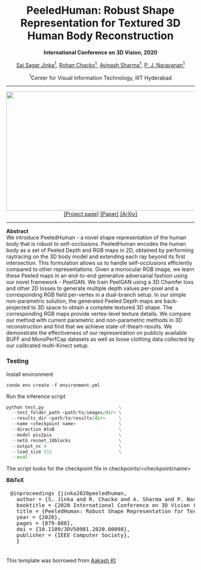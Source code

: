<h1 align="center">PeeledHuman: Robust Shape Representation for Textured 3D Human Body Reconstruction</h1>
<p align="center"><b>International Conference on 3D Vision, 2020</b></p>
<div align="center">
  <span>
    <a href="https://scholar.google.com/citations?user=NtfzxawAAAAJ">Sai Sagar Jinka<sup>1</sup></a>,
    <a href="https://scholar.google.com/citations?user=qYdxs0wAAAAJ">Rohan Chacko<sup>1</sup></a>,
    <a href="https://scholar.google.com/citations?user=4ladtC0AAAAJ">Avinash Sharma<sup>1</sup></a>,
    <a href="https://scholar.google.co.in/citations?user=3HKjt_IAAAAJ">P. J. Narayanan<sup>1</sup></a>
  </span>
</div>
<p align="center"><sup>1</sup>Center for Visual Information Technology, IIIT Hyderabad</p>
<hr>
<img src="https://rohanchacko.github.io/images/motivation.jpg" width="900px" height="319px">
<div align="center">
  <span>
    <a href="https://rohanchacko.github.io/peeledhuman">[Project page]</a>
    <a href="https://rohanchacko.github.io/files/peeledhumans/peeledhuman.pdf">[Paper]</a>
    <a href="https://arxiv.org/abs/2002.06664">[ArXiv]</a>
  </span>
</div>
<hr>
<p><b>Abstract</b><br>
  We introduce PeeledHuman - a novel shape representation of the human body that is robust to self-occlusions. PeeledHuman encodes the human body as a set of Peeled Depth and RGB maps in 2D, obtained by performing raytracing on the 3D body model and extending each ray beyond its first intersection. This formulation allows us to handle self-occlusions efficiently compared to other representations. Given a monocular RGB image, we learn these Peeled maps in an end-to-end generative adversarial fashion using our novel framework - PeelGAN. We train PeelGAN using a 3D Chamfer loss and other 2D losses to generate multiple depth values per-pixel and a corresponding RGB field per-vertex in a dual-branch setup. In our simple non-parametric solution, the generated Peeled Depth maps are back-projected to 3D space to obtain a complete textured 3D shape. The corresponding RGB maps provide vertex-level texture details. We compare our method with current parametric and non-parametric methods in 3D reconstruction and find that we achieve state-of-theart-results. We demonstrate the effectiveness of our representation on publicly available BUFF and MonoPerfCap datasets as well as loose clothing data collected by our calibrated multi-Kinect setup.
</p>

### Testing

Install environment
```
conda env create -f environment.yml
```

Run the inference script
```python
python test.py                            \
  --test_folder_path <path/to/images/dir> \
  --results_dir <path/to/results/dir>     \
  --name <checkpoint name>                \
  --direction AtoB                        \
  --model pix2pix                         \
  --netG resnet_18blocks                  \
  --output_nc 4                           \
  --load_size 512                         \
  --eval
```

The script looks for the checkpoint file in checkpoints/<checkpoint/name>

<p><b>BibTeX</b><br>
  <pre class="bg-light" style="padding: 5px 10.5px;">@inproceedings {jinka2020peeledhuman,
  author = {S. Jinka and R. Chacko and A. Sharma and P. Narayanan},
  booktitle = {2020 International Conference on 3D Vision (3DV)},
  title = {PeeledHuman: Robust Shape Representation for Textured 3D Human Body Reconstruction},
  year = {2020},
  pages = {879-888},
  doi = {10.1109/3DV50981.2020.00098},
  publisher = {IEEE Computer Society},
  }
  </pre>
</p>

This template was borrowed from [Aakash Kt](https://github.com/AakashKT)
